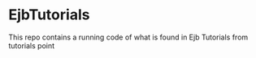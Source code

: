 # EjbTutorials
This repo contains a running code of what is found in Ejb Tutorials from tutorials point

